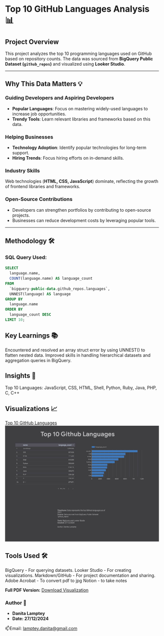 # Top 10 GitHub Languages Analysis 📊

## Project Overview  
This project analyzes the top 10 programming languages used on GitHub based on repository counts. The data was sourced from **BigQuery Public Dataset (`github_repos`)** and visualized using **Looker Studio**.  

---

## Why This Data Matters 💡

### Guiding Developers and Aspiring Developers  
- **Popular Languages**: Focus on mastering widely-used languages to increase job opportunities.  
- **Trendy Tools**: Learn relevant libraries and frameworks based on this data.  

### Helping Businesses  
- **Technology Adoption**: Identify popular technologies for long-term support.  
- **Hiring Trends**: Focus hiring efforts on in-demand skills.  

### Industry Skills  
Web technologies (**HTML, CSS, JavaScript**) dominate, reflecting the growth of frontend libraries and frameworks.  

### Open-Source Contributions  
- Developers can strengthen portfolios by contributing to open-source projects.  
- Businesses can reduce development costs by leveraging popular tools.  

---

## Methodology 🛠️

### SQL Query Used:  
```sql
SELECT 
  language.name, 
  COUNT(language.name) AS language_count
FROM 
  `bigquery-public-data.github_repos.languages`,
  UNNEST(language) AS language
GROUP BY 
  language.name
ORDER BY 
  language_count DESC
LIMIT 10;
```
## Key Learnings 📚
Encountered and resolved an array struct error by using UNNEST() to flatten nested data.
Improved skills in handling hierarchical datasets and aggregation queries in BigQuery.

## Insights 🧐
Top 10 Languages:
JavaScript,
CSS,
HTML,
Shell,
Python,
Ruby,
Java,
PHP,
C,
C++

## Visualizations 📈

[Top 10 GitHub Languages](https://github.com/iamatinad/data_analytics_projects/blob/main/top_10_github_languages/top_10_github_languages.jpg)
  <img src="https://github.com/iamatinad/data_analytics_projects/blob/main/top_10_github_languages/top_10_github_languages.jpg" alt="Top Languages">


## Tools Used 🛠️
BigQuery - For querying datasets.
Looker Studio - For creating visualizations.
Markdown/GitHub - For project documentation and sharing.
Adobe Acrobat - To convert pdf to jpg
Notion - to take notes

**Full PDF Version:** [Download Visualization](https://github.com/iamatinad/data_analytics_projects/blob/main/top_10_github_languages/top_github_languages.pdf)



### Author 📝
- **Danita Lamptey**
- **Date: 27/12/2024**

📫Email: lamptey.danita@gmail.com
